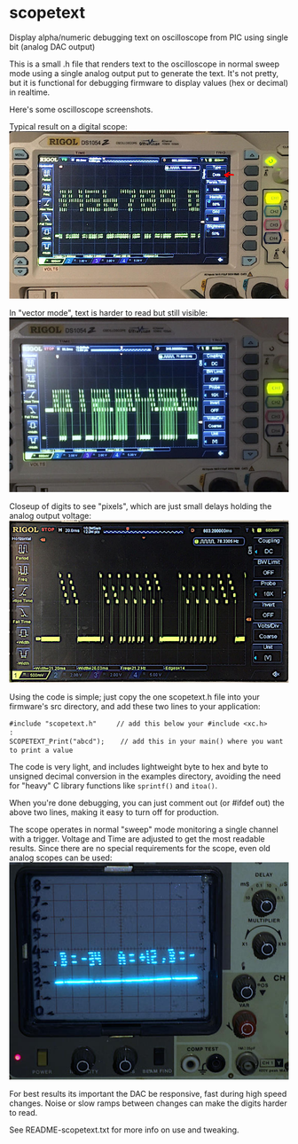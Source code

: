 # scopetext
Display alpha/numeric debugging text on oscilloscope from PIC using single bit (analog DAC output)

This is a small .h file that renders text to the oscilloscope in normal sweep mode
using a single analog output put to generate the text. It's not pretty, but it is
functional for debugging firmware to display values (hex or decimal) in realtime.

Here's some oscilloscope screenshots.

Typical result on a digital scope:
![screenshot](https://raw.githubusercontent.com/erco77/scopetext/main/images/rigol-dots-mode.jpg)

In "vector mode", text is harder to read but still visible:
![screenshot](https://raw.githubusercontent.com/erco77/scopetext/main/images/rigol-vector-mode.jpg)

Closeup of digits to see "pixels", which are just small delays holding the analog output voltage:
![screenshot](https://raw.githubusercontent.com/erco77/scopetext/main/images/digits-vector-mode-closeup.jpg)

Using the code is simple; just copy the one scopetext.h file into your firmware's
src directory, and add these two lines to your application:

    #include "scopetext.h"     // add this below your #include <xc.h>
    :
    SCOPETEXT_Print("abcd");	// add this in your main() where you want to print a value

The code is very light, and includes lightweight byte to hex and byte to unsigned decimal
conversion in the examples directory, avoiding the need for "heavy" C library functions
like `sprintf()` and `itoa()`.

When you're done debugging, you can just comment out (or #ifdef out) the above two lines,
making it easy to turn off for production.

The scope operates in normal "sweep" mode monitoring a single channel with a trigger.
Voltage and Time are adjusted to get the most readable results.
Since there are no special requirements for the scope, even old analog scopes can be used:
![screenshot](https://raw.githubusercontent.com/erco77/scopetext/main/images/analog-scope.jpg)

For best results its important the DAC be responsive, fast during high speed changes.
Noise or slow ramps between changes can make the digits harder to read.

See README-scopetext.txt for more info on use and tweaking.
